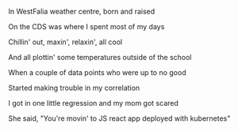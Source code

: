 In WestFalia weather centre, born and raised

On the CDS was where I spent most of my days

Chillin' out, maxin', relaxin', all cool

And all plottin' some temperatures outside of the school

When a couple of data points who were up to no good

Started making trouble in my correlation

I got in one little regression and my mom got scared

She said, "You're movin' to JS react app deployed with kubernetes"
